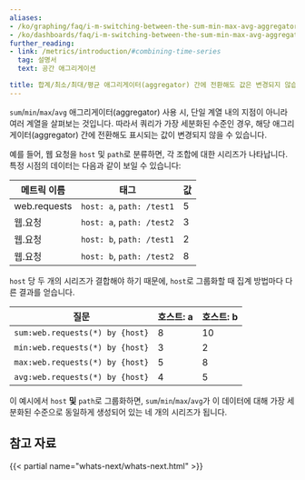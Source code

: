 ```yaml
---
aliases:
- /ko/graphing/faq/i-m-switching-between-the-sum-min-max-avg-aggregators-but-the-values-look-the-same
- /ko/dashboards/faq/i-m-switching-between-the-sum-min-max-avg-aggregators-but-the-values-look-the-same
further_reading:
- link: /metrics/introduction/#combining-time-series
  tag: 설명서
  text: 공간 애그리게이션

title: 합계/최소/최대/평균 애그리게이터(aggregator) 간에 전환해도 값은 변경되지 않습니다.
---
```


`sum`/`min`/`max`/`avg` 애그리게이터(aggregator) 사용 시, 단일 계열 내의 지점이 아니라 여러 계열을 살펴보는 것입니다. 따라서 쿼리가 가장 세분화된 수준인 경우, 해당 애그리게이터(aggregator) 간에 전환해도 표시되는 값이 변경되지 않을 수 있습니다.

예를 들어, 웹 요청을 `host` 및 `path`로 분류하면, 각 조합에 대한 시리즈가 나타납니다. 특정 시점의 데이터는 다음과 같이 보일 수 있습니다:

| 메트릭 이름  | 태그                      | 값 |
| ------------ | ------------------------- | ----- |
| web.requests | `host: a`, `path: /test1` | 5     |
| 웹.요청 | `host: a`, `path: /test2` | 3     |
| 웹.요청 | `host: b`, `path: /test1` | 2     |
| 웹.요청 | `host: b`, `path: /test2` | 8     |

`host` 당 두 개의 시리즈가 결합해야 하기 때문에, `host`로 그룹화할 때 집계 방법마다 다른 결과를 얻습니다.

| 질문                           | 호스트: a  | 호스트: b |
| ------------------------------- | ------- | ------- |
| `sum:web.requests(*) by {host}` | 8       | 10      |
| `min:web.requests(*) by {host}` | 3       | 2       |
| `max:web.requests(*) by {host}` | 5       | 8       |
| `avg:web.requests(*) by {host}` | 4       | 5       |

이 예시에서 `host` **및** `path`로 그룹화하면, `sum`/`min`/`max`/`avg`가 이 데이터에 대해 가장 세분화된 수준으로 동일하게 생성되어 있는 네 개의 시리즈가 됩니다.

## 참고 자료

{{< partial name="whats-next/whats-next.html" >}}

